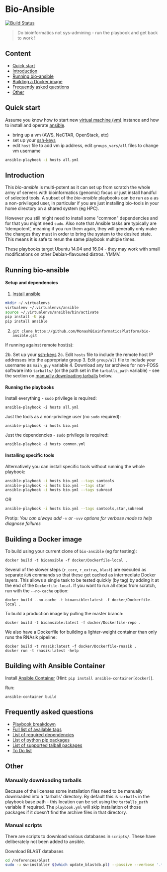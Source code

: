 # Bio-Ansible 

[![Build Status](https://travis-ci.org/MonashBioinformaticsPlatform/bio-ansible.svg?branch=master)](https://travis-ci.org/MonashBioinformaticsPlatform/bio-ansible)

> Do bioinformatics not sys-admining - run the playbook and get back to work !

## Content 

- [Quick start](#quick-start)
- [Introduction](#introduction)
- [Running bio-ansible](#running-bio-ansible)
- [Building a Docker image](#docker)
- [Frequently asked questions](#frequently-asked-questions)
- [Other](#other)

## Quick start

Assume you know how to start new [virtual machine (vm)](https://en.wikipedia.org/wiki/Virtual_machine) instance and how to install and operate [ansible](http://docs.ansible.com/ansible/intro.html).

- bring up a vm (AWS, NeCTAR, OpenStack, etc)
- set up your [ssh-keys](https://www.digitalocean.com/community/tutorials/how-to-set-up-ssh-keys--2)
- edit `host` file to add vm ip address, edit `groups_vars/all` files to change vm username

```BASH
ansible-playbook -i hosts all.yml
```
## Introduction

This _bio-ansible_ is multi-potent as it can set up from scratch the whole army 
of servers with bioinformatics (genomic) focus or just install handful of 
selected tools. A subset of the _bio-ansible_ playbooks can be run as a 
as a non-privileged user, in particular if you are just installing bio-tools in
your home directory on a shared system (eg HPC).

However you still might need to install some "common" dependencies and for that 
you might need `sudo`. Also note that Ansible tasks are typically are 
‘idempotent’, meaning if you run them again, they will generally only make the 
changes they must in order to bring the system to the desired state. This means 
it is safe to rerun the same playbook multiple times.

These playbooks target Ubuntu 14.04 and 16.04 - they may work with small
modifications on other Debian-flavoured distros. YMMV.


## Running bio-ansible

#### Setup and dependencies

1. [Install ansible](http://docs.ansible.com/ansible/intro_installation.html)

```bash
mkdir ~/.virtualenvs
virtualenv ~/.virtualenvs/ansible
source ~/.virtualenvs/ansible/bin/activate
pip install -U pip
pip install ansible
```

2. `git clone https://github.com/MonashBioinformaticsPlatform/bio-ansible.git`

If running against remote host(s):

2b. Set up your [ssh-keys](https://www.digitalocean.com/community/tutorials/how-to-set-up-ssh-keys--2)
2c. Edit `hosts` file to include the remote host IP addresses into the appropriate group
3. Edit `group/all` file to include your username as `main_guy` variable
4. Download any tar archives for non-FOSS software into `tarballs/` (or the
   path set in the `tarballs_path` variable) - 
see the section on [manually downloading tarballs](#manually-downloading-tarballs) below.

#### Running the playbooks

Install everything - `sudo` privilege is required:
```
ansible-playbook -i hosts all.yml
```

Just the tools as a non-privilege user (no `sudo` required):
```
ansible-playbook -i hosts bio.yml
```

Just the dependencies - `sudo` privilege is required:

```
ansible-playbook -i hosts common.yml
```

#### Installing specific tools

Alternatively you can install specific tools without running the whole playbook:

```BASH
ansible-playbook -i hosts bio.yml --tags samtools
ansible-playbook -i hosts bio.yml --tags star
ansible-playbook -i hosts bio.yml --tags subread
```

OR

```BASH
ansible-playbook -i hosts bio.yml --tags samtools,star,subread
```

Protip: _You can always add `-v` or `-vvv` options for verbose mode to help 
diagnose failures_

## Building a Docker image

To build using your current clone of `bio-ansible` (eg for testing):
```
docker build -t bioansible -f docker/Dockerfile-local .
```

Several of the slower steps (`r_core`, `r_extras`, `blast`) are executed as 
separate `RUN` commands so that these get cached as intermediate Docker layers.
This allows a single task to be tested quickly (by tag) by adding it at the 
end of the `Dockerfile-local`. If you want to run all steps from scratch, run
with the `--no-cache` option:

```
docker build --no-cache -t bioansible:latest -f docker/Dockerfile-local .
```

To build a production image by pulling the master branch:
```
docker build -t bioansible:latest -f docker/Dockerfile-repo .
```

We also have a Dockerfile for building a lighter-weight container than only
runs the RNAsik pipeline:

```
docker build -t rnasik:latest -f docker/Dockerfile-rnasik .
docker run -t rnasik:latest -help
```


## Building with Ansible Container

Install  [Ansible Container](https://www.ansible.com/ansible-container) 
(Hint: `pip install ansible-container[docker]`).

Run:
```
ansible-container build
```

## Frequently asked questions

- [Playbook breakdown](supplementary/playbook_breakdown.md)
- [Full list of available tags](supplementary/list_of_tags.md)
- [List of required dependencies](supplementary/dependencies.md)
- [List of python pip packages](supplementary/pip_packages.md)
- [List of supported talball packages](tarballs)
- [To Do list](supplementary/TODO.md)

## Other

### Manually downloading tarballs

Because of the licenses some installation files need to be manually downloaded 
into a 'tarballs' directory. By default this is `tarballs` in the playbook base 
path - this location can be set using the `tarballs_path` variable if required. 
The `playbook.yml` will skip installation of those packages if it doesn't find 
the archive files in that directory.

### Manual scripts

There are scripts to download various databases in `scripts/`. These have 
deliberately not been added to ansible.

Download BLAST databases

```BASH
cd /references/blast
sudo -u sw-installer $(which update_blastdb.pl) --passive --verbose '.*'
```
